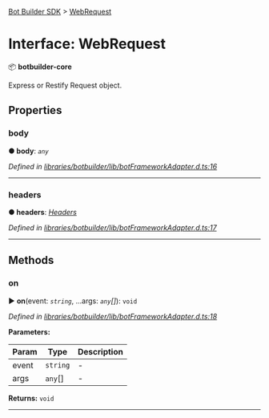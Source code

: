 [Bot Builder SDK](../README.md) > [WebRequest](../interfaces/botbuilder.webrequest.md)



# Interface: WebRequest


:package: **botbuilder-core**

Express or Restify Request object.


## Properties
<a id="body"></a>

###  body

**●  body**:  *`any`* 

*Defined in [libraries/botbuilder/lib/botFrameworkAdapter.d.ts:16](https://github.com/Microsoft/botbuilder-js/blob/8495ddc/libraries/botbuilder/lib/botFrameworkAdapter.d.ts#L16)*





___

<a id="headers"></a>

###  headers

**●  headers**:  *[Headers](botbuilder.headers.md)* 

*Defined in [libraries/botbuilder/lib/botFrameworkAdapter.d.ts:17](https://github.com/Microsoft/botbuilder-js/blob/8495ddc/libraries/botbuilder/lib/botFrameworkAdapter.d.ts#L17)*





___


## Methods
<a id="on"></a>

###  on

► **on**(event: *`string`*, ...args: *`any`[]*): `void`



*Defined in [libraries/botbuilder/lib/botFrameworkAdapter.d.ts:18](https://github.com/Microsoft/botbuilder-js/blob/8495ddc/libraries/botbuilder/lib/botFrameworkAdapter.d.ts#L18)*



**Parameters:**

| Param | Type | Description |
| ------ | ------ | ------ |
| event | `string`   |  - |
| args | `any`[]   |  - |





**Returns:** `void`





___


